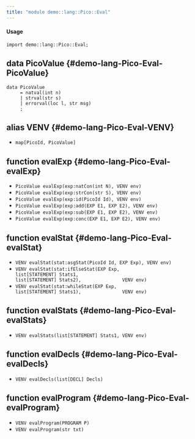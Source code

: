 ```yaml
---
title: "module demo::lang::Pico::Eval"
---
```


#### Usage

`import demo::lang::Pico::Eval;`

## data PicoValue {#demo-lang-Pico-Eval-PicoValue}

```rascal
data PicoValue  
     = natval(int n)
     | strval(str s)
     | errorval(loc l, str msg)
     ;
```

## alias VENV {#demo-lang-Pico-Eval-VENV}

* `map[PicoId, PicoValue]`

## function evalExp {#demo-lang-Pico-Eval-evalExp}

* ``PicoValue evalExp(exp:natCon(int N), VENV env)``
* ``PicoValue evalExp(exp:strCon(str S), VENV env)``
* ``PicoValue evalExp(exp:id(PicoId Id), VENV env)``
* ``PicoValue evalExp(exp:add(EXP E1, EXP E2), VENV env)``
* ``PicoValue evalExp(exp:sub(EXP E1, EXP E2), VENV env)``
* ``PicoValue evalExp(exp:conc(EXP E1, EXP E2), VENV env)``

## function evalStat {#demo-lang-Pico-Eval-evalStat}

* ``VENV evalStat(stat:asgStat(PicoId Id, EXP Exp), VENV env)``
* ``VENV evalStat(stat:ifElseStat(EXP Exp,                                list[STATEMENT] Stats1,                               list[STATEMENT] Stats2),               VENV env)``
* ``VENV evalStat(stat:whileStat(EXP Exp,                               list[STATEMENT] Stats1),               VENV env)``

## function evalStats {#demo-lang-Pico-Eval-evalStats}

* ``VENV evalStats(list[STATEMENT] Stats1, VENV env)``

## function evalDecls {#demo-lang-Pico-Eval-evalDecls}

* ``VENV evalDecls(list[DECL] Decls)``

## function evalProgram {#demo-lang-Pico-Eval-evalProgram}

* ``VENV evalProgram(PROGRAM P)``
* ``VENV evalProgram(str txt)``

